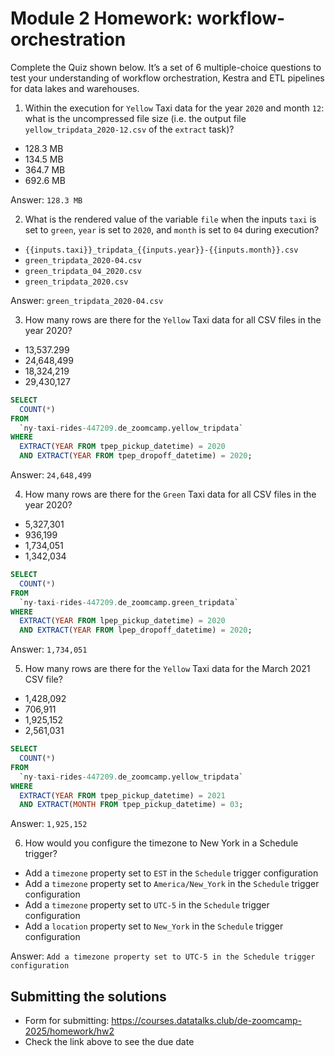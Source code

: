 # Module 2 Homework: workflow-orchestration

Complete the Quiz shown below. It’s a set of 6 multiple-choice questions to test your understanding of workflow orchestration, Kestra and ETL pipelines for data lakes and warehouses.

1) Within the execution for `Yellow` Taxi data for the year `2020` and month `12`: what is the uncompressed file size (i.e. the output file `yellow_tripdata_2020-12.csv` of the `extract` task)?
- 128.3 MB
- 134.5 MB
- 364.7 MB
- 692.6 MB

Answer: `128.3 MB`

2) What is the rendered value of the variable `file` when the inputs `taxi` is set to `green`, `year` is set to `2020`, and `month` is set to `04` during execution?
- `{{inputs.taxi}}_tripdata_{{inputs.year}}-{{inputs.month}}.csv` 
- `green_tripdata_2020-04.csv`
- `green_tripdata_04_2020.csv`
- `green_tripdata_2020.csv`

Answer: `green_tripdata_2020-04.csv`

3) How many rows are there for the `Yellow` Taxi data for all CSV files in the year 2020?
- 13,537.299
- 24,648,499
- 18,324,219
- 29,430,127

```sql
SELECT 
  COUNT(*) 
FROM
  `ny-taxi-rides-447209.de_zoomcamp.yellow_tripdata`
WHERE 
  EXTRACT(YEAR FROM tpep_pickup_datetime) = 2020
  AND EXTRACT(YEAR FROM tpep_dropoff_datetime) = 2020;
```

Answer: `24,648,499`

4) How many rows are there for the `Green` Taxi data for all CSV files in the year 2020?
- 5,327,301
- 936,199
- 1,734,051
- 1,342,034

```sql
SELECT 
  COUNT(*) 
FROM
  `ny-taxi-rides-447209.de_zoomcamp.green_tripdata`
WHERE 
  EXTRACT(YEAR FROM lpep_pickup_datetime) = 2020
  AND EXTRACT(YEAR FROM lpep_dropoff_datetime) = 2020;
```

Answer: `1,734,051`

5) How many rows are there for the `Yellow` Taxi data for the March 2021 CSV file?
- 1,428,092
- 706,911
- 1,925,152
- 2,561,031

```sql
SELECT 
  COUNT(*) 
FROM
  `ny-taxi-rides-447209.de_zoomcamp.yellow_tripdata`
WHERE 
  EXTRACT(YEAR FROM tpep_pickup_datetime) = 2021
  AND EXTRACT(MONTH FROM tpep_pickup_datetime) = 03;
```

Answer: `1,925,152`

6) How would you configure the timezone to New York in a Schedule trigger?
- Add a `timezone` property set to `EST` in the `Schedule` trigger configuration  
- Add a `timezone` property set to `America/New_York` in the `Schedule` trigger configuration
- Add a `timezone` property set to `UTC-5` in the `Schedule` trigger configuration
- Add a `location` property set to `New_York` in the `Schedule` trigger configuration

Answer: `Add a timezone property set to UTC-5 in the Schedule trigger configuration`

## Submitting the solutions

* Form for submitting: https://courses.datatalks.club/de-zoomcamp-2025/homework/hw2
* Check the link above to see the due date
